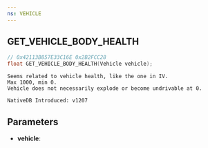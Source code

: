 ```yaml
---
ns: VEHICLE
---
```

## GET_VEHICLE_BODY_HEALTH

```c
// 0x42113B857E33C16E 0x2B2FCC28
float GET_VEHICLE_BODY_HEALTH(Vehicle vehicle);
```

```
Seems related to vehicle health, like the one in IV.
Max 1000, min 0.
Vehicle does not necessarily explode or become undrivable at 0.

NativeDB Introduced: v1207
```

## Parameters
* **vehicle**:
